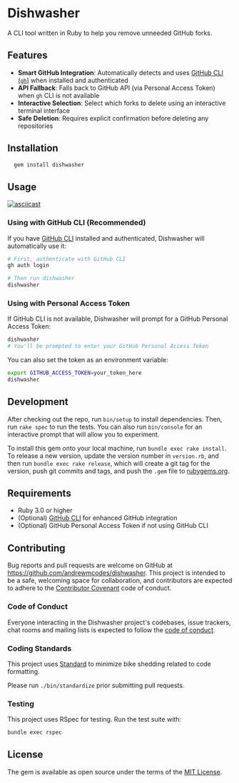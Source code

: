 # Dishwasher

A CLI tool written in Ruby to help you remove unneeded GitHub forks.

## Features

- **Smart GitHub Integration**: Automatically detects and uses [GitHub CLI (`gh`)](https://cli.github.com/) when installed and authenticated
- **API Fallback**: Falls back to GitHub API (via Personal Access Token) when `gh` CLI is not available
- **Interactive Selection**: Select which forks to delete using an interactive terminal interface
- **Safe Deletion**: Requires explicit confirmation before deleting any repositories

## Installation

```sh
  gem install dishwasher
```

## Usage

[![asciicast](https://asciinema.org/a/311548.svg)](https://asciinema.org/a/311548)

### Using with GitHub CLI (Recommended)

If you have [GitHub CLI](https://cli.github.com/) installed and authenticated, Dishwasher will automatically use it:

```sh
# First, authenticate with GitHub CLI
gh auth login

# Then run dishwasher
dishwasher
```

### Using with Personal Access Token

If GitHub CLI is not available, Dishwasher will prompt for a GitHub Personal Access Token:

```sh
dishwasher
# You'll be prompted to enter your GitHub Personal Access Token
```

You can also set the token as an environment variable:

```sh
export GITHUB_ACCESS_TOKEN=your_token_here
dishwasher
```

## Development

After checking out the repo, run `bin/setup` to install dependencies. Then, run `rake spec` to run the tests. You can also run `bin/console` for an interactive prompt that will allow you to experiment.

To install this gem onto your local machine, run `bundle exec rake install`. To release a new version, update the version number in `version.rb`, and then run `bundle exec rake release`, which will create a git tag for the version, push git commits and tags, and push the `.gem` file to [rubygems.org](https://rubygems.org).

## Requirements

- Ruby 3.0 or higher
- (Optional) [GitHub CLI](https://cli.github.com/) for enhanced GitHub integration
- (Optional) GitHub Personal Access Token if not using GitHub CLI

## Contributing

Bug reports and pull requests are welcome on GitHub at https://github.com/andrewmcodes/dishwasher. This project is intended to be a safe, welcoming space for collaboration, and contributors are expected to adhere to the [Contributor Covenant](http://contributor-covenant.org) code of conduct.

### Code of Conduct

Everyone interacting in the Dishwasher project's codebases, issue trackers, chat rooms and mailing lists is expected to follow the [code of conduct](https://github.com/andrewmcodes/dishwasher/blob/master/CODE_OF_CONDUCT.md).

### Coding Standards

This project uses [Standard](https://github.com/testdouble/standard) to minimize bike shedding related to code formatting.

Please run `./bin/standardize` prior submitting pull requests.

### Testing

This project uses RSpec for testing. Run the test suite with:

```sh
bundle exec rspec
```

## License

The gem is available as open source under the terms of the [MIT License](https://opensource.org/licenses/MIT).
